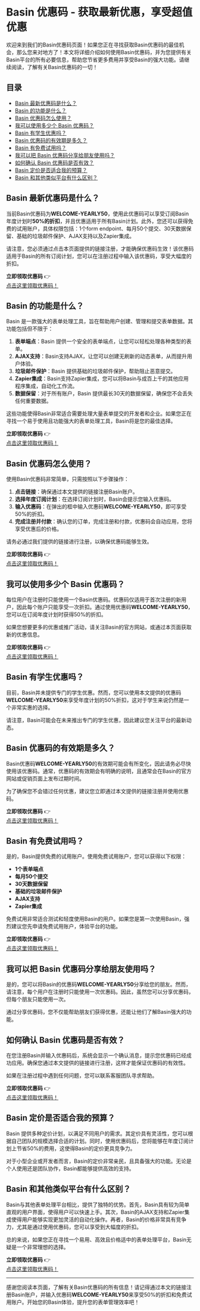 # Basin 优惠码 - 获取最新优惠，享受超值优惠

欢迎来到我们的Basin优惠码页面！如果您正在寻找获取Basin优惠码的最佳机会，那么您来对地方了！本文将详细介绍如何使用Basin优惠码，并为您提供有关Basin平台的所有必要信息，帮助您节省更多费用并享受Basin的强大功能。请继续阅读，了解有关Basin优惠码的一切！

## 目录
- [Basin 最新优惠码是什么？](#Basin-最新优惠码是什么？)
- [Basin 的功能是什么？](#Basin-的功能是什么？)
- [Basin 优惠码怎么使用？](#Basin-优惠码怎么使用？)
- [我可以使用多少个 Basin 优惠码？](#我可以使用多少个-Basin-优惠码？)
- [Basin 有学生优惠吗？](#Basin-有学生优惠吗？)
- [Basin 优惠码的有效期是多久？](#Basin-优惠码的有效期是多久？)
- [Basin 有免费试用吗？](#Basin-有免费试用吗？)
- [我可以把 Basin 优惠码分享给朋友使用吗？](#我可以把-Basin-优惠码分享给朋友使用吗？)
- [如何确认 Basin 优惠码是否有效？](#如何确认-Basin-优惠码是否有效？)
- [Basin 定价是否适合我的预算？](#Basin-定价是否适合我的预算？)
- [Basin 和其他类似平台有什么区别？](#Basin-和其他类似平台有什么区别？)

## Basin 最新优惠码是什么？

当前Basin优惠码为**WELCOME-YEARLY50**，使用此优惠码可以享受订阅Basin年度计划时**50%的折扣**，并且优惠适用于所有Basin计划。此外，您还可以获得免费的试用账户，具体权限包括：1个form endpoint、每月50个提交、30天数据保留、基础的垃圾邮件保护、AJAX支持以及Zapier集成。

请注意，您必须通过点击本页面提供的链接注册，才能确保优惠码生效！该优惠码适用于Basin的所有订阅计划，您可以在注册过程中输入该优惠码，享受大幅度的折扣。

**立即领取优惠码** 👉  
[点击这里领取优惠码！](https://bit.ly/42iPcSZ)

## Basin 的功能是什么？

Basin 是一款强大的表单处理工具，旨在帮助用户创建、管理和提交表单数据。其功能包括但不限于：

1. **表单端点**：Basin 提供一个安全的表单端点，让您可以轻松处理各种类型的表单。
2. **AJAX支持**：Basin支持AJAX，让您可以创建无刷新的动态表单，从而提升用户体验。
3. **垃圾邮件保护**：Basin 提供基础的垃圾邮件保护，帮助阻止恶意提交。
4. **Zapier集成**：Basin支持Zapier集成，您可以将Basin与成百上千的其他应用程序集成，自动化工作流。
5. **数据保留**：对于所有账户，Basin 提供最长30天的数据保留，确保您不会丢失任何重要数据。

这些功能使得Basin非常适合需要处理大量表单提交的开发者和企业。如果您正在寻找一个易于使用且功能强大的表单处理工具，Basin将是您的最佳选择。

**立即领取优惠码** 👉  
[点击这里领取优惠码！](https://bit.ly/42iPcSZ)

## Basin 优惠码怎么使用？

使用Basin优惠码非常简单，只需按照以下步骤操作：

1. **点击链接**：确保通过本文提供的链接注册Basin账户。
2. **选择年度订阅计划**：在选择订阅计划时，Basin会提示您输入优惠码。
3. **输入优惠码**：在弹出的框中输入优惠码**WELCOME-YEARLY50**，即可享受50%的折扣。
4. **完成注册并付款**：确认您的订单，完成注册和付款，优惠码会自动应用，您将享受优惠后的价格。

请务必通过我们提供的链接进行注册，以确保优惠码能够生效。

**立即领取优惠码** 👉  
[点击这里领取优惠码！](https://bit.ly/42iPcSZ)

## 我可以使用多少个 Basin 优惠码？

每位用户在注册时只能使用一个Basin优惠码。优惠码仅适用于首次注册的新用户，因此每个账户只能享受一次折扣。通过使用优惠码**WELCOME-YEARLY50**，您可以在订阅年度计划时获得50%的折扣。

如果您想要更多的优惠或推广活动，请关注Basin的官方网站，或通过本页面获取新的优惠信息。

**立即领取优惠码** 👉  
[点击这里领取优惠码！](https://bit.ly/42iPcSZ)

## Basin 有学生优惠吗？

目前，Basin并未提供专门的学生优惠。然而，您可以使用本文提供的优惠码**WELCOME-YEARLY50**来享受年度计划的50%折扣，这对于学生来说仍然是一个非常实惠的选择。

请注意，Basin可能会在未来推出专门的学生优惠，因此建议您关注平台的最新动态。

## Basin 优惠码的有效期是多久？

Basin优惠码**WELCOME-YEARLY50**的有效期可能会有所变化，因此请务必尽快使用该优惠码。通常，优惠码的有效期会有明确的说明，且通常会在Basin的官方网站或促销页面上发布过期时间。

为了确保您不会错过任何优惠，建议您立即通过本文提供的链接注册并使用优惠码。

**立即领取优惠码** 👉  
[点击这里领取优惠码！](https://bit.ly/42iPcSZ)

## Basin 有免费试用吗？

是的，Basin提供免费的试用账户。使用免费试用账户，您可以获得以下权限：

- **1个表单端点**
- **每月50个提交**
- **30天数据保留**
- **基础的垃圾邮件保护**
- **AJAX支持**
- **Zapier集成**

免费试用非常适合测试和轻度使用Basin的用户。如果您是第一次使用Basin，强烈建议您先申请免费试用账户，体验平台的功能。

**立即领取优惠码** 👉  
[点击这里领取优惠码！](https://bit.ly/42iPcSZ)

## 我可以把 Basin 优惠码分享给朋友使用吗？

是的，您可以将Basin的优惠码**WELCOME-YEARLY50**分享给您的朋友。然而，请注意，每个用户在注册时只能使用一次优惠码。因此，虽然您可以分享优惠码，但每个朋友只能使用一次。

通过分享优惠码，您不仅能帮助朋友们获得优惠，还能让他们了解Basin强大的功能。

## 如何确认 Basin 优惠码是否有效？

在您注册Basin并输入优惠码后，系统会显示一个确认消息，提示您优惠码已经成功应用。确保您通过本文提供的链接进行注册，这样才能保证优惠码的有效性。

如果在注册过程中遇到任何问题，您可以联系客服团队寻求帮助。

**立即领取优惠码** 👉  
[点击这里领取优惠码！](https://bit.ly/42iPcSZ)

## Basin 定价是否适合我的预算？

Basin 提供多种定价计划，以满足不同用户的需求。其定价具有灵活性，您可以根据自己团队的规模选择合适的计划。同时，使用优惠码后，您将能够在年度订阅计划上节省50%的费用，这使得Basin的定价更具竞争力。

对于小型企业或开发者而言，Basin的定价非常亲民，且具备强大的功能。无论是个人使用还是团队协作，Basin都能够提供高效的支持。

## Basin 和其他类似平台有什么区别？

Basin与其他表单处理平台相比，提供了独特的优势。首先，Basin具有较为简单直观的用户界面，使得用户可以快速上手。其次，Basin的AJAX支持和Zapier集成使得用户能够实现更加灵活的自动化操作。再者，Basin的价格非常具有竞争力，尤其是通过使用优惠码，您可以享受到大幅度的折扣。

总的来说，如果您正在寻找一个易用、高效且价格适中的表单处理平台，Basin无疑是一个非常理想的选择。

**立即领取优惠码** 👉  
[点击这里领取优惠码！](https://bit.ly/42iPcSZ)

---

感谢您阅读本页面，了解有关Basin优惠码的所有信息！请记得通过本文的链接注册Basin账户，并输入优惠码**WELCOME-YEARLY50**来享受50%的折扣和免费试用账户。开始您的Basin体验，提升您的表单管理效率吧！

